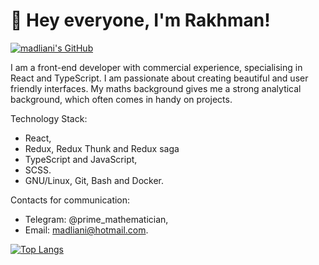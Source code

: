 # 👋 Hey everyone, I'm Rakhman!

[![madliani's GitHub](https://img.shields.io/badge/GitHub-181717.svg?style=for-the-badge&logo=GitHub&logoColor=white)](https://github.com/madliani)

I am a front-end developer with commercial experience, specialising in React and TypeScript. I am passionate about creating beautiful and user friendly interfaces. My maths background gives me a strong analytical background, which often comes in handy on projects.

Technology Stack:

* React,
* Redux, Redux Thunk and Redux saga
* TypeScript and JavaScript,
* SCSS.
* GNU/Linux, Git, Bash and Docker.

Contacts for communication:

* Telegram: @prime_mathematician,
* Email: madliani@hotmail.com.

<!-- ![GitHub stats](https://github-readme-stats.vercel.app/api?username=madliani&show_icons=true&theme=react&bg_color=22272E&count_private=true) -->
[![Top Langs](https://github-readme-stats.vercel.app/api/top-langs/?username=madliani&layout=compact&theme=react&bg_color=22272E&langs_count=8)](https://github.com/madliani)
